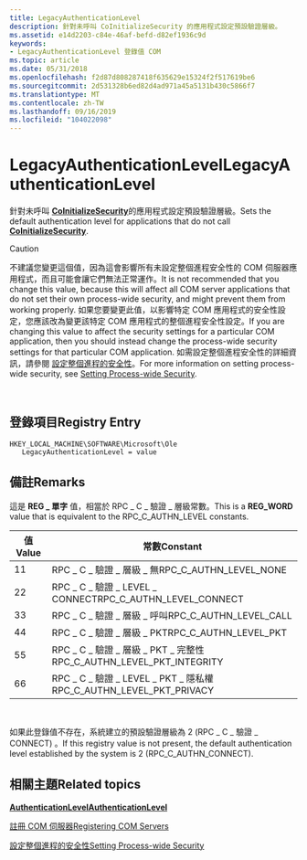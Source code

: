```yaml
---
title: LegacyAuthenticationLevel
description: 針對未呼叫 CoInitializeSecurity 的應用程式設定預設驗證層級。
ms.assetid: e14d2203-c84e-46af-befd-d82ef1936c9d
keywords:
- LegacyAuthenticationLevel 登錄值 COM
ms.topic: article
ms.date: 05/31/2018
ms.openlocfilehash: f2d87d808287418f635629e15324f2f517619be6
ms.sourcegitcommit: 2d531328b6ed82d4ad971a45a5131b430c5866f7
ms.translationtype: MT
ms.contentlocale: zh-TW
ms.lasthandoff: 09/16/2019
ms.locfileid: "104022098"
---
```

# <a name="legacyauthenticationlevel"></a><span data-ttu-id="7cd3d-104">LegacyAuthenticationLevel</span><span class="sxs-lookup"><span data-stu-id="7cd3d-104">LegacyAuthenticationLevel</span></span>

<span data-ttu-id="7cd3d-105">針對未呼叫 [**CoInitializeSecurity**](/windows/desktop/api/combaseapi/nf-combaseapi-coinitializesecurity)的應用程式設定預設驗證層級。</span><span class="sxs-lookup"><span data-stu-id="7cd3d-105">Sets the default authentication level for applications that do not call [**CoInitializeSecurity**](/windows/desktop/api/combaseapi/nf-combaseapi-coinitializesecurity).</span></span>

> [!Caution]  
> <span data-ttu-id="7cd3d-106">不建議您變更這個值，因為這會影響所有未設定整個進程安全性的 COM 伺服器應用程式，而且可能會讓它們無法正常運作。</span><span class="sxs-lookup"><span data-stu-id="7cd3d-106">It is not recommended that you change this value, because this will affect all COM server applications that do not set their own process-wide security, and might prevent them from working properly.</span></span> <span data-ttu-id="7cd3d-107">如果您要變更此值，以影響特定 COM 應用程式的安全性設定，您應該改為變更該特定 COM 應用程式的整個進程安全性設定。</span><span class="sxs-lookup"><span data-stu-id="7cd3d-107">If you are changing this value to affect the security settings for a particular COM application, then you should instead change the process-wide security settings for that particular COM application.</span></span> <span data-ttu-id="7cd3d-108">如需設定整個進程安全性的詳細資訊，請參閱 [設定整個進程的安全性](setting-processwide-security.md)。</span><span class="sxs-lookup"><span data-stu-id="7cd3d-108">For more information on setting process-wide security, see [Setting Process-wide Security](setting-processwide-security.md).</span></span>

 

## <a name="registry-entry"></a><span data-ttu-id="7cd3d-109">登錄項目</span><span class="sxs-lookup"><span data-stu-id="7cd3d-109">Registry Entry</span></span>

```
HKEY_LOCAL_MACHINE\SOFTWARE\Microsoft\Ole
   LegacyAuthenticationLevel = value
```

## <a name="remarks"></a><span data-ttu-id="7cd3d-110">備註</span><span class="sxs-lookup"><span data-stu-id="7cd3d-110">Remarks</span></span>

<span data-ttu-id="7cd3d-111">這是 **REG \_ 單字** 值，相當於 RPC \_ C \_ 驗證 \_ 層級常數。</span><span class="sxs-lookup"><span data-stu-id="7cd3d-111">This is a **REG\_WORD** value that is equivalent to the RPC\_C\_AUTHN\_LEVEL constants.</span></span>



| <span data-ttu-id="7cd3d-112">值</span><span class="sxs-lookup"><span data-stu-id="7cd3d-112">Value</span></span> | <span data-ttu-id="7cd3d-113">常數</span><span class="sxs-lookup"><span data-stu-id="7cd3d-113">Constant</span></span>                             |
|-------|--------------------------------------|
| <span data-ttu-id="7cd3d-114">1</span><span class="sxs-lookup"><span data-stu-id="7cd3d-114">1</span></span>     | <span data-ttu-id="7cd3d-115">RPC \_ C \_ 驗證 \_ 層級 \_ 無</span><span class="sxs-lookup"><span data-stu-id="7cd3d-115">RPC\_C\_AUTHN\_LEVEL\_NONE</span></span>           |
| <span data-ttu-id="7cd3d-116">2</span><span class="sxs-lookup"><span data-stu-id="7cd3d-116">2</span></span>     | <span data-ttu-id="7cd3d-117">RPC \_ C \_ 驗證 \_ LEVEL \_ CONNECT</span><span class="sxs-lookup"><span data-stu-id="7cd3d-117">RPC\_C\_AUTHN\_LEVEL\_CONNECT</span></span>        |
| <span data-ttu-id="7cd3d-118">3</span><span class="sxs-lookup"><span data-stu-id="7cd3d-118">3</span></span>     | <span data-ttu-id="7cd3d-119">RPC \_ C \_ 驗證 \_ 層級 \_ 呼叫</span><span class="sxs-lookup"><span data-stu-id="7cd3d-119">RPC\_C\_AUTHN\_LEVEL\_CALL</span></span>           |
| <span data-ttu-id="7cd3d-120">4</span><span class="sxs-lookup"><span data-stu-id="7cd3d-120">4</span></span>     | <span data-ttu-id="7cd3d-121">RPC \_ C \_ 驗證 \_ 層級 \_ PKT</span><span class="sxs-lookup"><span data-stu-id="7cd3d-121">RPC\_C\_AUTHN\_LEVEL\_PKT</span></span>            |
| <span data-ttu-id="7cd3d-122">5</span><span class="sxs-lookup"><span data-stu-id="7cd3d-122">5</span></span>     | <span data-ttu-id="7cd3d-123">RPC \_ C \_ 驗證 \_ 層級 \_ PKT \_ 完整性</span><span class="sxs-lookup"><span data-stu-id="7cd3d-123">RPC\_C\_AUTHN\_LEVEL\_PKT\_INTEGRITY</span></span> |
| <span data-ttu-id="7cd3d-124">6</span><span class="sxs-lookup"><span data-stu-id="7cd3d-124">6</span></span>     | <span data-ttu-id="7cd3d-125">RPC \_ C \_ 驗證 \_ LEVEL \_ PKT \_ 隱私權</span><span class="sxs-lookup"><span data-stu-id="7cd3d-125">RPC\_C\_AUTHN\_LEVEL\_PKT\_PRIVACY</span></span>   |



 

<span data-ttu-id="7cd3d-126">如果此登錄值不存在，系統建立的預設驗證層級為 2 (RPC \_ C \_ 驗證 \_ CONNECT) 。</span><span class="sxs-lookup"><span data-stu-id="7cd3d-126">If this registry value is not present, the default authentication level established by the system is 2 (RPC\_C\_AUTHN\_CONNECT).</span></span>

## <a name="related-topics"></a><span data-ttu-id="7cd3d-127">相關主題</span><span class="sxs-lookup"><span data-stu-id="7cd3d-127">Related topics</span></span>

<dl> <dt>

[<span data-ttu-id="7cd3d-128">**AuthenticationLevel**</span><span class="sxs-lookup"><span data-stu-id="7cd3d-128">**AuthenticationLevel**</span></span>](authenticationlevel.md)
</dt> <dt>

[<span data-ttu-id="7cd3d-129">註冊 COM 伺服器</span><span class="sxs-lookup"><span data-stu-id="7cd3d-129">Registering COM Servers</span></span>](registering-com-servers.md)
</dt> <dt>

[<span data-ttu-id="7cd3d-130">設定整個進程的安全性</span><span class="sxs-lookup"><span data-stu-id="7cd3d-130">Setting Process-wide Security</span></span>](setting-processwide-security.md)
</dt> </dl>

 

 




